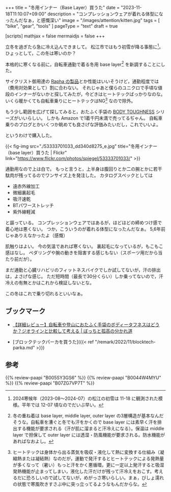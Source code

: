 +++
title = "冬用インナー（Base Layer）買うた"
date =  "2023-11-18T11:10:07+09:00"
description = "コンプレッションウェアが着れる体型になったんだなぁ，と感慨深い"
image = "/images/attention/kitten.jpg"
tags = [ "bike", "gear", "tools" ]
pageType = "text"
draft = true

[scripts]
  mathjax = false
  mermaidjs = false
+++

立冬を過ぎたら急に冷え込んできまして。
松江市ではもう初雪が降る事態に[^s1]。
ひょっとして，この冬は寒いのか？

[^s1]: 2024寒候年（2023-08～2024-07）の松江の初雪は 11-18 に観測された模様。平年では 12-07 頃なのでだいぶ早い。

本格的に寒くなる前に，自転車通勤で着る冬用 base layer[^bl1] を新調することにした。

[^bl1]: 冬の重ね着は base layer, middle layer, outer layer の3層構造が基本なんだそうな。自転車を漕ぐと冬でも汗をかくので base layer には素早く汗を排出する機能が要求される（汗が肌に溜まると汗冷えになる）。保温は middle layer で担保して outer layer には透湿・防風機能が要求される。防水機能があればなおよし。

サイクリスト御用達の [Rapha の製品](https://www.rapha.cc/jp/ja/mens-products/base-layers/category/base-layers "サイクリング ベースレイヤー｜サイクリング 快適性 機能性 断熱性  | Rapha Site")とか性能はいいそうけど，通勤程度では（費用対効果として）割に合わない。
それじゃあと僕らのユニクロで手頃な値段のインナーがないかと探してみたが，今どきはヒートテックばっかりなのな。
いくら暖かくても自転車乗りにヒートテックはNG[^ht1] なので除外。

[^ht1]: ヒートテックは身体から出る蒸気を吸収・液化して熱に変換する仕組み（凝縮熱または凝結熱）なのだが，運動で発汗するとヒートテックによる発熱量が多くなって（暑い）もっと汗をかく悪循環。更に一定以上発汗すると吸湿発熱機能が止まってしまい，液化した汗だけが残って汗冷えをおこす。考えるだに恐ろしいので試してないが，めがっさ寒いらしい。まぁ，びしょ濡れの状態で寒風吹きすさぶ中に突っ立ってるようなもんだからな。

もう少し範囲を広げて探してみると，おたふく手袋の [BODY TOUGHNESS] シリーズがいいらしい。
しかも Amazon で1着千円未満で売ってるぢゃん。
自転車乗りのブログとかいくつか眺めても良さげな評価みたいだし，これでいいよ。

というわけで購入した。

{{< fig-img src="./53333701033_dd340d8275_e.jpg" title="冬用インナー（base layer）買うた | Flickr" link="https://www.flickr.com/photos/spiegel/53333701033/" >}}

通勤用なので上は白で。
もっと言うと，上半身は腹回りとか二の腕とかに若干駄肉が残ってるのでワンサイズ上を発注した。
カタログスペックとしては

- 遠赤外線加工
- 微細裏起毛
- 吸汗速乾
- BTパワーストレッチ
- 紫外線軽減

と謳っている。
コンプレッションウェアではあるが，ほどほどの締めつけ感で着心地は悪くない。
つか，こういうのが着れる体型になったんだなぁ。
5,6年前じゃありえなかったよ（感慨）

肌触りはよい。
今の気温であれば寒くない。
裏起毛になっているが，もこもこ感はなし。
ペダリングや腕の動きを阻害する感じもない（スポーツ用だから当たり前だが）。

まだ通勤と心臓リハビリのフィットネスバイクでしか試してないが，汗の排出は，よさげな感じ。
ただ短時間（最長で30分くらい）しか乗ってないので，汗冷えの有無とかはこれから検証しないとな。

この冬はこれで乗り切れるといいなぁ。

## ブックマーク

- [【詳細レビュー】自転車や登山におたふく手袋のボディータフネスはどうか？ジオラインと比較して考える | ぼっちと孤高の分かれ道](https://solitary-boy.com/2020/03/05/%e3%80%90%e8%a9%b3%e7%b4%b0%e3%83%ac%e3%83%93%e3%83%a5%e3%83%bc%e3%80%91%e8%87%aa%e8%bb%a2%e8%bb%8a%e3%82%84%e7%99%bb%e5%b1%b1%e3%81%ab%e3%81%8a%e3%81%9f%e3%81%b5%e3%81%8f%e6%89%8b%e8%a2%8b%e3%81%ae/)

- [ブロックテックパーカを買うた]({{< ref "/remark/2022/11/blocktech-parka.md" >}})

[BODY TOUGHNESS]: https://body-toughness.jp/ "BODY TOUGHNESS（ボディタフネス）公式 | BODY TOUGHNESS（ボディタフネス）公式サイトです。ワーク、スポーツシーンなど、常に厳しい環境下で最大限のパフォーマンスを発揮し続けるスペシャリスト達が求めるインナーウェアシリーズ。"

## 参考

{{% review-paapi "B005SY3GS6" %}} <!-- インナー base layer 上 -->
{{% review-paapi "B0044W4MYU" %}} <!-- インナー base layer 下 タイツ -->
{{% review-paapi "B07ZG7VP7T" %}} <!-- サイクリンググローブ -->
